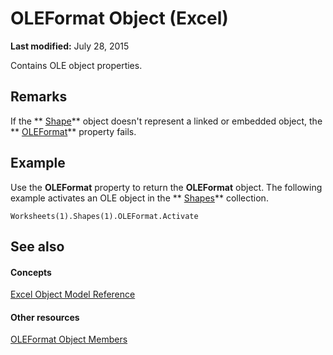 
# OLEFormat Object (Excel)

 **Last modified:** July 28, 2015

Contains OLE object properties.

## Remarks

If the  ** [Shape](8f01fcd1-b7d9-5216-2de5-40fb6648a403.md)** object doesn't represent a linked or embedded object, the ** [OLEFormat](7f2ff868-a7cf-3a9f-4ad8-6213f55573ea.md)** property fails.


## Example

Use the  **OLEFormat** property to return the **OLEFormat** object. The following example activates an OLE object in the ** [Shapes](f9c6548c-d028-1b70-a11c-c4b45ff19177.md)** collection.


```
Worksheets(1).Shapes(1).OLEFormat.Activate
```


## See also


#### Concepts


 [Excel Object Model Reference](11ea8598-8a20-92d5-f98b-0da04263bf2c.md)
#### Other resources


 [OLEFormat Object Members](18f0bbed-752a-5e01-51f1-c17435b3adea.md)
